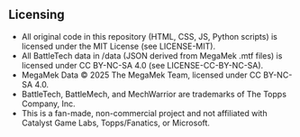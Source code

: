 ## Licensing

- All original code in this repository (HTML, CSS, JS, Python scripts) is licensed under the MIT License (see LICENSE-MIT).
- All BattleTech data in /data (JSON derived from MegaMek .mtf files) is licensed under CC BY-NC-SA 4.0 (see LICENSE-CC-BY-NC-SA).
- MegaMek Data © 2025 The MegaMek Team, licensed under CC BY-NC-SA 4.0.
- BattleTech, BattleMech, and MechWarrior are trademarks of The Topps Company, Inc.
- This is a fan-made, non-commercial project and not affiliated with Catalyst Game Labs, Topps/Fanatics, or Microsoft.
